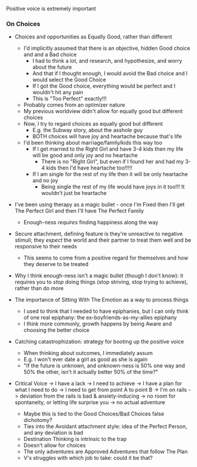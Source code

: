 Positive voice is extremely important

### On Choices
- Choices and opportunities as Equally Good, rather than different
    - I'd implicitly assumed that there is an objective, hidden Good choice and and a Bad choice
        - I had to think a lot, and research, and hypothesize, and worry about the future
        - And that if I thought enough, I would avoid the Bad choice and I would select the Good Choice
        - If I got the Good choice, everything would be perfect and I wouldn't hit any pain
        - This is "Too Perfect" exactly!!!
    - Probably comes from an optimizer nature
    - My previous worldview didn't allow for equally good but different choices
    - Now, I try to regard choices as equally good but different
        - E.g. the Subway story, about the asshole guy
        - BOTH choices will have joy and heartache because that's life
    - I'd been thinking about marriage/family/kids this way too
        - If I get married to the Right Girl and have 3-4 kids then my life will be good and only joy and no heartache
            - There is no "Right Girl", but even if I found her and had my 3-4 kids then I'd have heartache too!!!!!
        - If I am single for the rest of my life then it will be only heartache and no joy
            - Being single the rest of my life would have joys in it too!!! It wouldn't just be heartache

- I've been using therapy as a magic bullet - once I'm Fixed then I'll get The Perfect Girl and then I'll have The Perfect Family
    - Enough-ness _requires_ finding happiness along the way

- Secure attachment, defining feature is they're unreactive to negative stimuli; they _expect_ the world and their partner to treat them well and be responsive to their needs
    - This seems to come from a positive regard for themselves and how they deserve to be treated
- Why I think enough-ness isn't a magic bullet (though I don't know): it requires you to _stop_ doing things (stop striving, stop trying to achieve), rather than do more
- The importance of Sitting With The Emotion as a way to process things
    - I used to think that I needed to have epiphanies, but I can only think of one real epiphany: the ex-boyfriends-as-my-allies epiphany
    - I think more commonly, growth happens by being Aware and choosing the better choice
- Catching catastrophization: strategy for booting up the positive voice
    - When thinking about outcomes, I immediately assum
    - E.g. I won't ever date a girl as good as she is again
    - "If the future is unknown, and unknown-ness is 50% one way and 50% the other, isn't it actually better 50% of the time?"
- Critical Voice -> I have a lack -> I need to achieve -> I have a plan for what I need to do -> I need to get from point A to point B -> I'm on rails -> deviation from the rails is bad & anxiety-inducing -> no room for spontaneity, or letting life surprise you -> no actual adventure
    - Maybe this is tied to the Good Choices/Bad Choices false dichotomy?
    - Ties into the Avoidant attachment style: idea of the Perfect Person, and any deviation is bad
    - Destination Thinking is intrinsic to the trap
    - Doesn't allow for choices 
    - The only adventures are Approved Adventures that follow The Plan
    - V's struggles with which job to take: could it be that?
